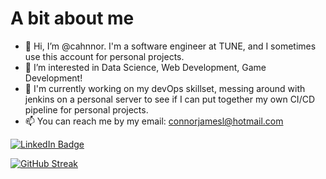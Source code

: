 # A bit about me
- 👋 Hi, I’m @cahnnor. I'm a software engineer at TUNE, and I sometimes use this account for personal projects.
- 👀 I’m interested in Data Science, Web Development, Game Development!
- 🌱 I'm currently working on my devOps skillset, messing around with jenkins on a personal server to see if I can put together my own CI/CD pipeline for personal projects.
- 📫 You can reach me by my email: connorjamesl@hotmail.com 

<!---
cahnnor/cahnnor is a ✨ special ✨ repository because its `README.md` (this file) appears on your GitHub profile.
You can click the Preview link to take a look at your changes.
--->
[![LinkedIn Badge](https://img.shields.io/badge/LinkedIn-Profile-informational?style=flat&logo=linkedin&logoColor=white&color=0D76A8)](https://www.linkedin.com/in/connor-lane-13b163144/)

[![GitHub Streak](http://github-readme-streak-stats.herokuapp.com?user=Cahnnor&theme=dark&hide_border=true)](https://git.io/streak-stats)
